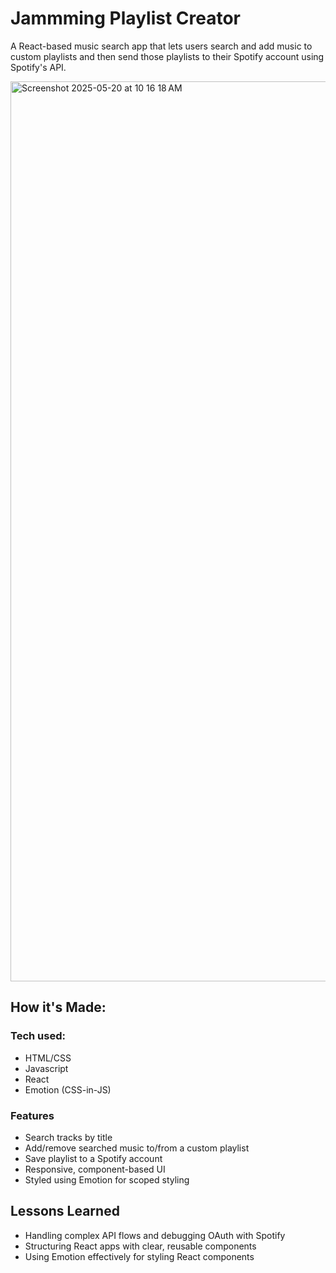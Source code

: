 # Jammming Playlist Creator

A React-based music search app that lets users search and add music to custom playlists and then send those playlists to their Spotify account using Spotify's API.

<img width="1440" alt="Screenshot 2025-05-20 at 10 16 18 AM" src="https://github.com/user-attachments/assets/84a63870-83eb-4434-b494-17bc5322d906" />


## How it's Made:

### Tech used:
- HTML/CSS
- Javascript
- React
- Emotion (CSS-in-JS)

### Features
- Search tracks by title
- Add/remove searched music to/from a custom playlist 
- Save playlist to a Spotify account
- Responsive, component-based UI
- Styled using Emotion for scoped styling

## Lessons Learned
- Handling complex API flows and debugging OAuth with Spotify
- Structuring React apps with clear, reusable components
- Using Emotion effectively for styling React components
